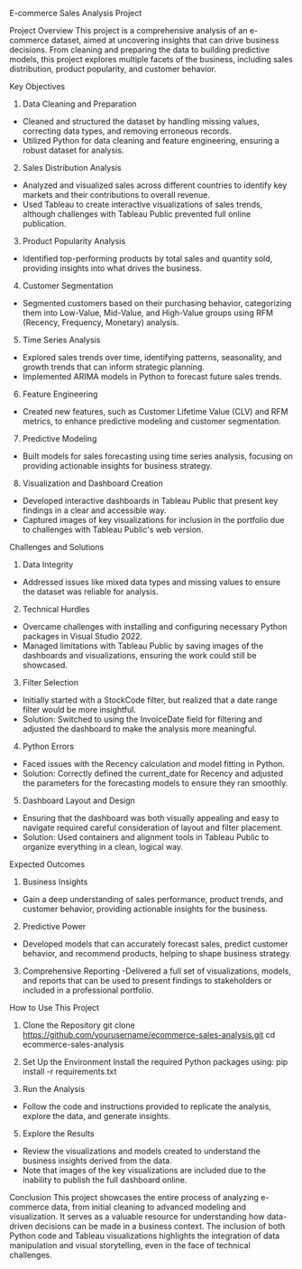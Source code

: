 E-commerce Sales Analysis Project

Project Overview
This project is a comprehensive analysis of an e-commerce dataset, aimed at uncovering insights that can drive business decisions. From cleaning and preparing the data to building predictive models, this project explores multiple facets of the business, including sales distribution, product popularity, and customer behavior.

Key Objectives
1. Data Cleaning and Preparation
- Cleaned and structured the dataset by handling missing values, correcting data types, and removing erroneous records.
- Utilized Python for data cleaning and feature engineering, ensuring a robust dataset for analysis.
2. Sales Distribution Analysis
- Analyzed and visualized sales across different countries to identify key markets and their contributions to overall revenue.
- Used Tableau to create interactive visualizations of sales trends, although challenges with Tableau Public prevented full online publication.
3. Product Popularity Analysis
- Identified top-performing products by total sales and quantity sold, providing insights into what drives the business.
4. Customer Segmentation
- Segmented customers based on their purchasing behavior, categorizing them into Low-Value, Mid-Value, and High-Value groups using RFM (Recency, Frequency, Monetary) analysis.
5. Time Series Analysis
- Explored sales trends over time, identifying patterns, seasonality, and growth trends that can inform strategic planning.
- Implemented ARIMA models in Python to forecast future sales trends.
6. Feature Engineering
- Created new features, such as Customer Lifetime Value (CLV) and RFM metrics, to enhance predictive modeling and customer segmentation.
7. Predictive Modeling
- Built models for sales forecasting using time series analysis, focusing on providing actionable insights for business strategy.
8. Visualization and Dashboard Creation
- Developed interactive dashboards in Tableau Public that present key findings in a clear and accessible way.
- Captured images of key visualizations for inclusion in the portfolio due to challenges with Tableau Public's web version.

Challenges and Solutions
1. Data Integrity
- Addressed issues like mixed data types and missing values to ensure the dataset was reliable for analysis.
2. Technical Hurdles
- Overcame challenges with installing and configuring necessary Python packages in Visual Studio 2022.
- Managed limitations with Tableau Public by saving images of the dashboards and visualizations, ensuring the work could still be showcased.
3. Filter Selection
- Initially started with a StockCode filter, but realized that a date range filter would be more insightful.
- Solution: Switched to using the InvoiceDate field for filtering and adjusted the dashboard to make the analysis more meaningful.
4. Python Errors
- Faced issues with the Recency calculation and model fitting in Python.
- Solution: Correctly defined the current_date for Recency and adjusted the parameters for the forecasting models to ensure they ran smoothly.
5. Dashboard Layout and Design
- Ensuring that the dashboard was both visually appealing and easy to navigate required careful consideration of layout and filter placement.
- Solution: Used containers and alignment tools in Tableau Public to organize everything in a clean, logical way.

Expected Outcomes
1. Business Insights
- Gain a deep understanding of sales performance, product trends, and customer behavior, providing actionable insights for the business.
2. Predictive Power
- Developed models that can accurately forecast sales, predict customer behavior, and recommend products, helping to shape business strategy.
3. Comprehensive Reporting
-Delivered a full set of visualizations, models, and reports that can be used to present findings to stakeholders or included in a professional portfolio.

How to Use This Project
1. Clone the Repository
git clone https://github.com/yourusername/ecommerce-sales-analysis.git
cd ecommerce-sales-analysis

2. Set Up the Environment
Install the required Python packages using:
pip install -r requirements.txt

3. Run the Analysis
- Follow the code and instructions provided to replicate the analysis, explore the data, and generate insights.

5. Explore the Results
- Review the visualizations and models created to understand the business insights derived from the data.
- Note that images of the key visualizations are included due to the inability to publish the full dashboard online.

Conclusion
This project showcases the entire process of analyzing e-commerce data, from initial cleaning to advanced modeling and visualization. It serves as a valuable resource for understanding how data-driven decisions can be made in a business context. The inclusion of both Python code and Tableau visualizations highlights the integration of data manipulation and visual storytelling, even in the face of technical challenges.
